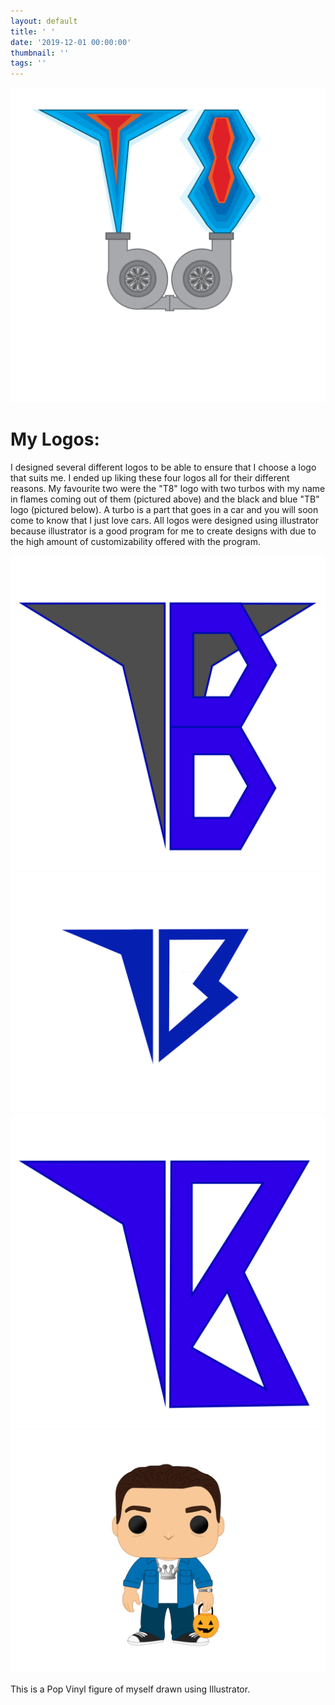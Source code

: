 ```yaml
---
layout: default
title: ' '
date: '2019-12-01 00:00:00'
thumbnail: ''
tags: ''
---
```

 <img src="/images/uploads/t8_turbo-copy.svg" alt="This is my final logo" title= "This is my final logo. it was created using Adobe Illustrator" class="logo">

# My Logos:

I designed several different logos to be able to ensure that I choose a logo that suits me. I ended up liking these four logos all for their different reasons. My favourite two were the "T8" logo with two turbos with my name in flames coming out of them (pictured above) and the black and blue "TB" logo (pictured below). A turbo is a part that goes in a car and you will soon come to know that I just love cars. All logos were designed using illustrator because illustrator is a good program for me to create designs with due to the high amount of customizability offered with the program.

<div class="row">

  <div class="column">

 <img src="/images/uploads/t8-logo-copy.svg" alt="here is a slightly more detailed logo" title="here is a slightly more detailed logo" class="center" >

  </div>

<div class="column">

  <img src="/images/uploads/newlogo.png" alt="This is a simplistic logo for myself that I designed in illustrator" title= "This is a simplistic logo for myself that I designed in illustrator" class="posterprototype">

  </div>

  <div class="column">

   <img src="/images/uploads/8-logo-copy.svg" alt="Another iteration of my logo" title="Another iteration of my logo" class="center" >

  </div>

</div>

<img src="/images/uploads/busch_tate_pentool.svg" alt="A pop Vinyl figure of myself that I made" title="A pop Vinyl figure of myself that I made" class="center" >

<p text-align: center;>

This is a Pop Vinyl figure of myself drawn using Illustrator. </p>
